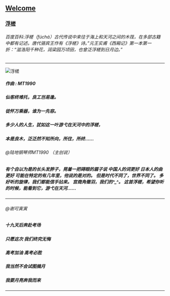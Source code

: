 ## [Welcome  ](https://zkeq.github.io/zkeq/%C2%B7index.htm)

### [浮槎](https://music.163.com/#/song?id=1366031349)
###### 百度百科:浮槎（fúchá）古代传说中来往于海上和天河之间的木筏，在多部古籍中都有记述。唐代骆宾王作有《浮槎》诗。”元王实甫《西厢记》第一本第一折：“滋洛阳千种花，润梁园万顷田，也曾泛浮槎到日月边。”

------------
![浮槎](http://p2.music.126.net/4-fPN0trKWX0TxVe0vL3Vw==/109951164081643462.jpg "浮槎")

##### 作曲 : MT1990
##### 仙客终难托，良工岂易逢。
##### 徒怀万乘器，谁为一先容。
##### 多少人的人生，犹如这一叶游弋在天河中的浮槎，
##### 本是良木，泛泛然不知所向，所往，所终……


###### @陆地钢琴师MT1990 （主创说）
##### 有个自以为是的长头发胖子，晃着一把碍眼的扇子说 中国人的词更好 日本人的曲更好 可能在特定的有几年里，他说的是对的。 但是时代不同了，世界不同了。 多好听的旋律，我们都能信手拈来。 宫商角徵羽，我们的^_^。 这首浮槎，希望你听的时候，能看到它，游弋在天河……
---------------
###### @谢可寅寅  
##### 十九天后奔赴考场
##### 只愿这次 我们终究无悔
##### 高考加油 高考必胜
##### 我当然不会试图摘月
##### 我要月亮奔我而来
--------------
<audio id="bgmMusic" src="http://music.163.com/song/media/outer/url?id=1366031349.mp3" preload="auto" type="audio/mp3" autoplay loop></audio>
